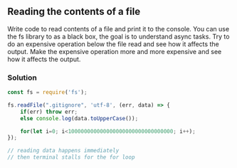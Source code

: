 ## Reading the contents of a file

Write code to read contents of a file and print it to the console. 
You can use the fs library to as a black box, the goal is to understand async tasks. 
Try to do an expensive operation below the file read and see how it affects the output. 
Make the expensive operation more and more expensive and see how it affects the output. 

### Solution
```js
const fs = require('fs');

fs.readFile(".gitignore", 'utf-8', (err, data) => {
    if(err) throw err;
    else console.log(data.toUpperCase());

    for(let i=0; i<100000000000000000000000000000000; i++);
});

// reading data happens immediately
// then terminal stalls for the for loop
```